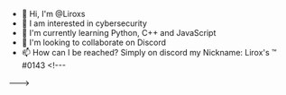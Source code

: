 - 👋 Hi, I'm @Liroxs
- 👀 I am interested in cybersecurity
- 🌱 I'm currently learning Python, C++ and JavaScript
- 💞️ I'm looking to collaborate on Discord
- 📫 How can I be reached? Simply on discord my Nickname: Lirox's ™ #0143 <!---

--->

